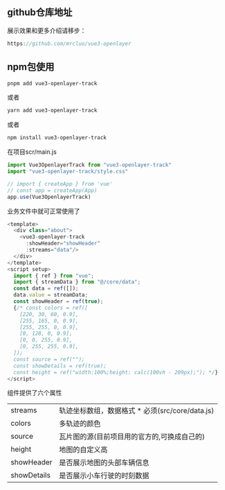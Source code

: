 ## github仓库地址

展示效果和更多介绍请移步：

```js
https://github.com/mrcluo/vue3-openlayer
```


## npm包使用

```sh
pnpm add vue3-openlayer-track
```

或者

```sh
yarn add vue3-openlayer-track
```
或者

```sh
npm install vue3-openlayer-track
```

在项目scr/main.js

```js
import Vue3OpenlayerTrack from "vue3-openlayer-track"
import "vue3-openlayer-track/style.css"

// import { createApp } from 'vue'
// const app = createApp(App)
app.use(Vue3OpenlayerTrack)
```

业务文件中就可正常使用了

```js
<template>
  <div class="about">
    <vue3-openlayer-track  
      :showHeader="showHeader" 
      :streams="data"/>
  </div>
</template>
<script setup>
  import { ref } from "vue";
  import { streamData } from "@/core/data";
  const data = ref([]);
  data.value = streamData;
  const showHeader = ref(true);
  {/* const colors = ref([
    [220, 30, 60, 0.9],
    [255, 165, 0, 0.9],
    [255, 255, 0, 0.9],
    [0, 128, 0, 0.9],
    [0, 0, 255, 0.9],
    [0, 255, 255, 0.9],
  ]);
  const source = ref("");
  const showDetails = ref(true);
  const height = ref("width:100%;height: calc(100vh - 209px);"); */}
</script>

```

组件提供了六个属性

<table>
  <tr>
    <td>streams</td>
    <td>轨迹坐标数组，数据格式 * 必须(src/core/data.js)</td>
  </tr>
   <tr>
    <td>colors</td>
    <td>多轨迹的颜色</td>
  </tr>
   <tr>
    <td>source</td>
    <td>瓦片图的源(目前项目用的官方的,可换成自己的)</td>
  </tr>
   <tr>
    <td>height</td>
    <td>地图的自定义高</td>
  </tr>
   <tr>
    <td>showHeader</td>
    <td>是否展示地图的头部车辆信息</td>
  </tr>
   <tr>
    <td>showDetails</td>
    <td>是否展示小车行驶的时刻数据</td>
  </tr>
</table>